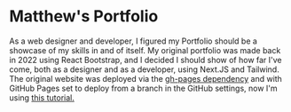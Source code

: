 # Matthew's Portfolio


As a web designer and developer, I figured my Portfolio should be a showcase of my skills in and of itself. My original portfolio was made back in 2022 using React Bootstrap, and I decided I should show of how far I've come, both as a designer and as a developer, using Next.JS and Tailwind. The original website was deployed via the [gh-pages dependency](https://www.npmjs.com/package/gh-pages) and with GitHub Pages set to deploy from a branch in the GitHub settings, now I'm using [this tutorial.](https://www.freecodecamp.org/news/how-to-deploy-next-js-app-to-github-pages/)